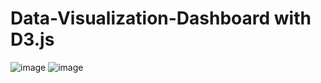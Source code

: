 # Data-Visualization-Dashboard with D3.js
![image](https://user-images.githubusercontent.com/55282736/147328206-62ac0de2-9789-4841-93c4-c8bfccf93e16.png)
![image](https://user-images.githubusercontent.com/55282736/147328220-d72b0cb3-6c32-4b84-8e46-5bc6454b6fdd.png)

